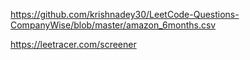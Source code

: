 https://github.com/krishnadey30/LeetCode-Questions-CompanyWise/blob/master/amazon_6months.csv

https://leetracer.com/screener

